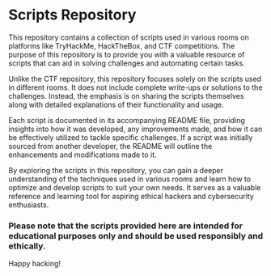 # Scripts Repository

This repository contains a collection of scripts used in various rooms on platforms like TryHackMe, HackTheBox, and CTF competitions. The purpose of this repository is to provide you with a valuable resource of scripts that can aid in solving challenges and automating certain tasks.

Unlike the CTF repository, this repository focuses solely on the scripts used in different rooms. It does not include complete write-ups or solutions to the challenges. Instead, the emphasis is on sharing the scripts themselves along with detailed explanations of their functionality and usage.

Each script is documented in its accompanying README file, providing insights into how it was developed, any improvements made, and how it can be effectively utilized to tackle specific challenges. If a script was initially sourced from another developer, the README will outline the enhancements and modifications made to it.

By exploring the scripts in this repository, you can gain a deeper understanding of the techniques used in various rooms and learn how to optimize and develop scripts to suit your own needs. It serves as a valuable reference and learning tool for aspiring ethical hackers and cybersecurity enthusiasts.

### Please note that the scripts provided here are intended for educational purposes only and should be used responsibly and ethically.

Happy hacking!
